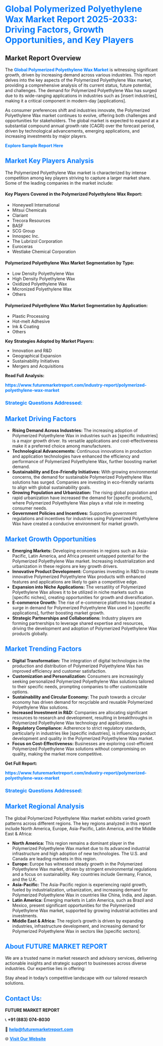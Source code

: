 <h1 style="color: #007BFF;">Global Polymerized Polyethylene Wax Market Report 2025-2033: Driving Factors, Growth Opportunities, and Key Players</h1>

<section id="overview">
<h2>Market Report Overview</h2>
<p>The <a href="https://www.futuremarketreport.com/industry-report/polymerized-polyethylene-wax-market" style="color: #007BFF; text-decoration: none;"><strong>Global Polymerized Polyethylene Wax Market</strong></a> is witnessing significant growth, driven by increasing demand across various industries. This report delves into the key aspects of the Polymerized Polyethylene Wax market, providing a comprehensive analysis of its current status, future potential, and challenges. The demand for Polymerized Polyethylene Wax has surged due to its wide-ranging applications in industries such as [insert industries], making it a critical component in modern-day [applications].</p>
<p>As consumer preferences shift and industries innovate, the Polymerized Polyethylene Wax market continues to evolve, offering both challenges and opportunities for stakeholders. The global market is expected to expand at a substantial compound annual growth rate (CAGR) over the forecast period, driven by technological advancements, emerging applications, and increasing investments by major players.</p>
</section>

<section id="overview">
<p><a href="https://www.futuremarketreport.com/request-sample/reportId=104816" style="color: #007BFF; text-decoration: none;"><strong>Explore Sample Report Here</strong></a></p>
</section>

<section id="key-players">
<h2 style="color: #007BFF;">Market Key Players Analysis</h2>
<p>The Polymerized Polyethylene Wax market is characterized by intense competition among key players striving to capture a larger market share. Some of the leading companies in the market include:</p>
<h4>Key Players Covered in the Polymerized Polyethylene Wax Report:</h4>
<ul><li>Honeywell International</li><li>Mitsui Chemicals</li><li>Clariant</li><li>Trecora Resources</li><li>BASF</li><li>SCG Group</li><li>Innospec Inc.</li><li>The Lubrizol Corporation</li><li>Euroceras</li><li>Westlake Chemical Corporation</li></ul>
<h4>Polymerized Polyethylene Wax Market Segmentation by Type:</h4>
<ul><li>Low Density Polyethylene Wax</li><li>High Density Polyethylene Wax</li><li>Oxidized Polyethylene Wax</li><li>Micronized Polyethylene Wax</li><li>Others</li></ul>

<h4>Polymerized Polyethylene Wax Market Segmentation by Application:</h4>
<ul><li>Plastic Processing</li><li>Hot-melt Adhesive</li><li>Ink &amp; Coating</li><li>Others</li></ul>
<p><strong>Key Strategies Adopted by Market Players:</strong></p>
<ul>
<li>Innovation and R&D</li>
<li>Geographical Expansion</li>
<li>Sustainability Initiatives</li>
<li>Mergers and Acquisitions</li>
</ul>
</section>

<section>
<p><strong>Read Full Analysis: </strong></p><a href="https://www.futuremarketreport.com/industry-report/polymerized-polyethylene-wax-market" style="color: #007BFF; text-decoration: none;"><strong>https://www.futuremarketreport.com/industry-report/polymerized-polyethylene-wax-market</strong></a>
<h3 style="color: #007BFF;">Strategic Questions Addressed:</h3>
</section>

<section id="driving-factors">
<h2 style="color: #007BFF;">Market Driving Factors</h2>
<ul>
<li><strong>Rising Demand Across Industries:</strong> The increasing adoption of Polymerized Polyethylene Wax in industries such as [specific industries] is a major growth driver. Its versatile applications and cost-effectiveness make it a preferred choice among manufacturers.</li>
<li><strong>Technological Advancements:</strong> Continuous innovations in production and application technologies have enhanced the efficiency and performance of Polymerized Polyethylene Wax, further boosting market demand.</li>
<li><strong>Sustainability and Eco-Friendly Initiatives:</strong> With growing environmental concerns, the demand for sustainable Polymerized Polyethylene Wax solutions has surged. Companies are investing in eco-friendly variants to align with global sustainability goals.</li>
<li><strong>Growing Population and Urbanization:</strong> The rising global population and rapid urbanization have increased the demand for [specific products], where Polymerized Polyethylene Wax plays a vital role in meeting consumer needs.</li>
<li><strong>Government Policies and Incentives:</strong> Supportive government regulations and incentives for industries using Polymerized Polyethylene Wax have created a conducive environment for market growth.</li>
</ul>
</section>

<section id="growth-opportunities">
<h2 style="color: #007BFF;">Market Growth Opportunities</h2>
<ul>
<li><strong>Emerging Markets:</strong> Developing economies in regions such as Asia-Pacific, Latin America, and Africa present untapped potential for the Polymerized Polyethylene Wax market. Increasing industrialization and urbanization in these regions are key growth drivers.</li>
<li><strong>Innovative Product Development:</strong> Companies investing in R&D to create innovative Polymerized Polyethylene Wax products with enhanced features and applications are likely to gain a competitive edge.</li>
<li><strong>Expansion into Niche Applications:</strong> The versatility of Polymerized Polyethylene Wax allows it to be utilized in niche markets such as [specific niches], creating opportunities for growth and diversification.</li>
<li><strong>E-commerce Growth:</strong> The rise of e-commerce platforms has created a surge in demand for Polymerized Polyethylene Wax used in [specific applications], further boosting market growth.</li>
<li><strong>Strategic Partnerships and Collaborations:</strong> Industry players are forming partnerships to leverage shared expertise and resources, driving the development and adoption of Polymerized Polyethylene Wax products globally.</li>
</ul>
</section>

<section id="trending-factors">
<h2 style="color: #007BFF;">Market Trending Factors</h2>
<ul>
<li><strong>Digital Transformation:</strong> The integration of digital technologies in the production and distribution of Polymerized Polyethylene Wax has improved efficiency and customer satisfaction.</li>
<li><strong>Customization and Personalization:</strong> Consumers are increasingly seeking personalized Polymerized Polyethylene Wax solutions tailored to their specific needs, prompting companies to offer customizable options.</li>
<li><strong>Sustainability and Circular Economy:</strong> The push towards a circular economy has driven demand for recyclable and reusable Polymerized Polyethylene Wax solutions.</li>
<li><strong>Increased Investment in R&D:</strong> Companies are allocating significant resources to research and development, resulting in breakthroughs in Polymerized Polyethylene Wax technology and applications.</li>
<li><strong>Regulatory Compliance:</strong> Adherence to strict regulatory standards, particularly in industries like [specific industries], is influencing product development and quality in the Polymerized Polyethylene Wax market.</li>
<li><strong>Focus on Cost-Effectiveness:</strong> Businesses are exploring cost-efficient Polymerized Polyethylene Wax solutions without compromising on quality, making the market more competitive.</li>
</ul>
</section>

<section>
<p><strong>Get Full Report: </strong></p><a href="https://www.futuremarketreport.com/industry-report/polymerized-polyethylene-wax-market" style="color: #007BFF; text-decoration: none;"><strong>https://www.futuremarketreport.com/industry-report/polymerized-polyethylene-wax-market</strong></a>
<h3 style="color: #007BFF;">Strategic Questions Addressed:</h3>
</section>


<section id="regional-analysis">
<h2 style="color: #007BFF;">Market Regional Analysis</h2>
<p>The global Polymerized Polyethylene Wax market exhibits varied growth patterns across different regions. The key regions analyzed in this report include North America, Europe, Asia-Pacific, Latin America, and the Middle East & Africa:</p>
<ul>
<li><strong>North America:</strong> This region remains a dominant player in the Polymerized Polyethylene Wax market due to its advanced industrial infrastructure and high adoption of new technologies. The U.S. and Canada are leading markets in this region.</li>
<li><strong>Europe:</strong> Europe has witnessed steady growth in the Polymerized Polyethylene Wax market, driven by stringent environmental regulations and a focus on sustainability. Key countries include Germany, France, and the U.K.</li>
<li><strong>Asia-Pacific:</strong> The Asia-Pacific region is experiencing rapid growth, fueled by industrialization, urbanization, and increasing demand for Polymerized Polyethylene Wax in countries like China, India, and Japan.</li>
<li><strong>Latin America:</strong> Emerging markets in Latin America, such as Brazil and Mexico, present significant opportunities for the Polymerized Polyethylene Wax market, supported by growing industrial activities and investments.</li>
<li><strong>Middle East & Africa:</strong> The region’s growth is driven by expanding industries, infrastructure development, and increasing demand for Polymerized Polyethylene Wax in sectors like [specific sectors].</li>
</ul>
</section>

<footer>
<h2 style="color: #007BFF;">About FUTURE MARKET REPORT</h2>
<p>We are a trusted name in market research and advisory services, delivering actionable insights and strategic support to businesses across diverse industries. Our expertise lies in offering:</p>

<p>Stay ahead in today’s competitive landscape with our tailored research solutions.</p>

<h2 style="color: #007BFF;">Contact Us:</h2>
<p><strong>FUTURE MARKET REPORT</strong></p>
<p>📞 <strong>+91 (883) 074-8030</strong></p>
<p>📧 <strong><a href="mailto:help@futuremarketreport.com" style="color: #007BFF;">help@futuremarketreport.com</a></strong></p>
<p>🌐 <strong><a href="https://www.futuremarketreport.com/" style="color: #007BFF;">Visit Our Website</a></strong></p>
</footer>